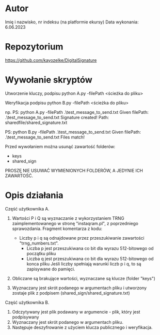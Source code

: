 # Autor

Imię i nazwisko, nr indeksu (na platformie ekursy)
Data wykonania: 6.06.2023

# Repozytorium

https://github.com/kayozelke/DigitalSignature

# Wywołanie skryptów

Utworzenie kluczy, podpisu
python A.py -filePath <ścieżka do pliku>

Weryfikacja podpisu
python B.py -filePath <ścieżka do pliku>

np.
PS: python A.py -filePath .\test_message_to_send.txt
Given filePath: .\test_message_to_send.txt
Signature created! Path: sharedfile/shared_signature.txt

PS: python B.py -filePath .\test_message_to_send.txt
Given filePath: .\test_message_to_send.txt
Files match!


Przed wywołaniem można usunąć zawartość folderów:
- keys
- shared_sign

PROSZĘ NIE USUWAĆ WYMIENIONYCH FOLDERÓW, A JEDYNIE ICH ZAWARTOŚĆ.


# Opis działania

Część użytkownika A.

1. Wartości P i Q są wyznaczanie z wykorzystaniem TRNG zaimplementowanego w stronę "instaqram.pl", z poprzedniego sprawozdania. Fragment komentarza z kodu:
	- Liczby p i q są odnajdowane przez przeszukiwanie zawartości "trng_numbers.txt".
        - Liczba p jest przeszukiwana co bit dla wyrazu 512-bitowego od początku pliku
        - Liczba q jest przeszukiwana co bit dla wyrazu 512-bitowego od konca pliku
Jeśli liczby spełniają warunki liczb p i q, to są zapisywane do pamięci.

2. Obliczane są brakujące wartości, wyznaczane są klucze (folder "keys")
3. Wyznaczany jest skrót podanego w argumentach pliku i utworzony zostaje plik z podpisem (shared_sign/shared_signature.txt)

Część użytkownika B.

1. Odczytywany jest plik podawany w argumencie - plik, który jest podpisywany
2. Wyznaczany jest skrót podanego w argumentach pliku.
3. Następuje deszyfrowanie z użyciem klucza publicznego i weryfikacja.
